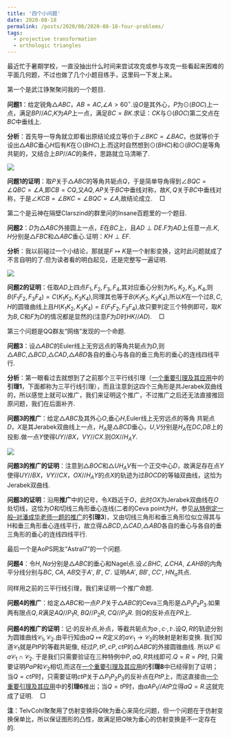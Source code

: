 ```yaml
---
title: '四个小问题'
date: 2020-08-18
permalink: /posts/2020/08/2020-08-18-four-problems/
tags:
  - projective transformation
  - orthologic triangles
---
```


最近忙于暑期学校，一直没抽出什么时间来尝试攻克或参与攻克一些看起来困难的平面几何题，不过也做了几个小题目练手，这里码一下发上来。



第一个是武江铮聚聚问我的一个题目.

**问题1**：给定锐角$\triangle ABC$，$AB=AC$,$\angle A>60^\circ$.设$O$是其外心，$P$为$\odot(BOC)$上一点，满足$BP//AC$,$K$为$AP$上一点，满足$BC=BK$.求证：$CK$与$\odot(BOC)$第二交点在$BC$中垂线上.

**分析**：首先导一导角就立即看出原结论成立等价于$\angle BKC=\angle BAC$，也就等价于设出$\triangle ABC$垂心$H$后有$K$在$\odot(BHC)$上.而这时自然想到$\odot(BHC)$和$\odot(BOC)$是等角共轭的，又结合上$BP//AC$的条件，思路就立马清晰了.

<img src="https://llddeddym.github.io/images/2020-08-18(1).png"/>

**问题1的证明**：取$P$关于$\triangle ABC$的等角共轭点$Q$，于是简单导角得到$\angle BQC=\angle QBC=\angle A$,即$CB=CQ$,又$AQ,AP$关于$BC$中垂线对称，故$K,Q$关于$BC$中垂线对称，于是$\angle KCB=\angle BKC=\angle BQC=\angle A$,故结论成立.$\quad\Box$



第二个是云神在隔壁Clarszind的群里问的Insane百题里的一个题目.

**问题2**：$D$为$\triangle ABC$外接圆上一点，$E$在$BC$上，且$AD\perp DE$.$F$为$AD$上任意一点.$K,H$分别是$\triangle FBC$和$\triangle ABC$垂心.证明：$KH\perp EF$.

**分析**：我以前碰过一个小结论，那就是$F\mapsto K$是一个射影变换，这时此问题就成了不言自明的了.但为读者看的明白起见，还是完整写一遍证明.

<img src="https://llddeddym.github.io/images/2020-08-18(2).png"/>

**问题2的证明**：任取$AD$上四点$F_1,F_2,F_3,F_4$,其对应垂心分别为$K_1,K_2,K_3,K_4$,则$B(F_1F_2,F_3F_4)=C(K_1K_2,K_3K_4)$,同理其也等于$B(K_1K_2,K_3K_4)$,所以$K$在一个过$B,C,H$的圆锥曲线上且$H(K_1K_2,K_3K_4)=E(F_1F_2,F_3F_4)$,故只要判定三个特例即可，取$K$为$B,C$和$F$为$D$的情况都是显然的(注意$F$为$D$时$HK//AD$).$\quad\Box$



第三个问题是QQ群友“网络”发现的一个命题.

**问题3**：设$\triangle ABC$的Euler线上无穷远点的等角共轭点为$D$,则$\triangle ABC$,$\triangle BCD$,$\triangle CAD$,$\triangle ABD$各自的垂心与各自的垂三角形的垂心的连线四线平行.

**分析**：第一眼看过去就想到了之前那个三平行线引理（[一个重要引理及其应用](https://llddeddym.github.io/posts/2020/07/2020-07-13-lemma/)中的**引理1**，下面都称为三平行线引理），而且注意到这四个三角形是共Jerabek双曲线的，所以感觉上就可以推广，我们来证明这个推广，不过推广之后还无法直接推回原问题，我们在后面补齐.

**问题3的推广**：给定$\triangle ABC$及其外心$O$,垂心$H$,Euler线上无穷远点的等角
共轭点$D$，$X$是其Jerabek双曲线上一点，$H_A$是$\triangle BCD$垂心，$U$,$V$分别是$H_A$在$DC$,$DB$上的投影.做一点$Y$使得$UY//BX$，$VY//CX$.则$OX//H_AY$.

<img src="https://llddeddym.github.io/images/2020-08-18(3).png"/>

**问题3的推广的证明**：注意到$\triangle BOC$和$\triangle UH_AV$有一个正交中心$D$，故满足存在点$Y$使得$UY//BX$，$VY//CX$，$OX//H_AY$的点$X$的轨迹为过$BOCD$的等轴双曲线，这恰为Jerabek双曲线.

**问题3的证明**：沿用**推广**中的记号，令$X$趋近于$O$，此时$OX$为Jerabek双曲线在$O$处切线，这恰为$O$和切线三角形垂心连线(二者的Ceva point为$H$，参见[从特例定一般–对潘成华老师一题的推广](https://llddeddym.github.io/posts/2020/03/2020-03-12-generalization-Chenghua-Pan/)的**引理3**)，又由切线三角形和垂三角形位似立得其与H和垂三角形垂心连线平行，故立得$\triangle BCD$,$\triangle CAD$,$\triangle ABD$各自的垂心与各自的垂三角形的垂心的连线四线平行.



最后一个是AoPS网友“Astral7”的一个问题.

**问题4**：令$H,Na$分别是$\triangle ABC$的垂心和Nagel点.设$\angle BHC$, $\angle CHA$, $\angle AHB$的内角平分线分别与$BC$, $CA$, $AB$交于$A'$, $B'$, $C'$. 证明$AA'$, $BB'$, $CC'$, $HN_a$共点.

同样用之前的三平行线引理，我们来证明一个推广命题.

**问题4的推广**：给定$\triangle ABC$和一点$P$.$P$关于$\triangle ABC$的Ceva三角形是$\triangle P_1P_2P_3$.如果两有限点$Q,R$满足$AQ//P_1R$, $BQ//P_2R$, $CQ//P_3R$. 则$Q$的反补点在$PR$上.

**问题4的推广的证明**：记$\cdot$的反补点,补点，等截共轭点为$a\cdot,c\cdot,t\cdot$.设$Q,R$的轨迹分别为圆锥曲线$\mathcal{C}_ 1,\mathcal{C}_ 2$.由平行知由$aQ\mapsto R$定义的$a\mathcal{C}_ 1\to\mathcal{C}_ 2$的映射是射影变换. 我们知道$\mathcal{C}_ 1$就是$PtP$的等截共轭像, 经过$P,tP,cP,ctP$的$\triangle ABC$的外接圆锥曲线. 所以$P\in a\mathcal{C}_ 1\cap\mathcal{C}_ 2$. 于是我们只需要验证在三种特例中$P,aQ,R$共线即可.$Q=R=P$时, 只需要证明$PaP$和$\mathcal{C}_ 2$相切,而这在[一个重要引理及其应用](https://llddeddym.github.io/posts/2020/07/2020-07-13-lemma/)的**引理8**中已经得到了证明；当$Q=ctP$时，只需要证明$ctP$关于$\triangle P_1P_2P_3$的反补点在$PtP$上，而这直接由[一个重要引理及其应用](https://llddeddym.github.io/posts/2020/07/2020-07-13-lemma/)中的**引理6**推出；当$Q=tP$时，由$aAP_1//AtP$立得$aQ=R$.这就完成了证明.$\quad\Box$

**注**：TelvCohl聚聚用了仿射变换将$Q$映为垂心来简化问题，但一个问题在于仿射变换保单比，所以保证图形的凸性，故满足把$Q$映为垂心的仿射变换是不一定存在的.